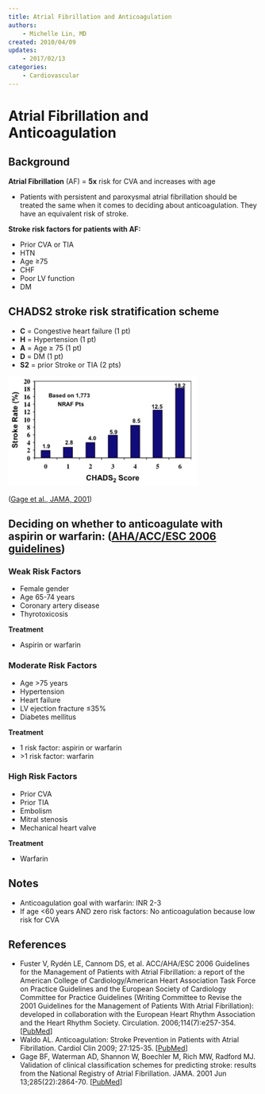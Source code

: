 ```yaml
---
title: Atrial Fibrillation and Anticoagulation
authors:
    - Michelle Lin, MD
created: 2010/04/09
updates:
    - 2017/02/13
categories:
    - Cardiovascular
---
```


# Atrial Fibrillation and Anticoagulation

## Background

**Atrial Fibrillation** (AF) = **5x** risk for CVA and increases with age 

- Patients with persistent and paroxysmal atrial fibrillation should be treated the same when it comes to deciding about anticoagulation. They have an equivalent risk of stroke.

**Stroke risk factors for patients with AF:**

- Prior CVA or TIA
- HTN
- Age &ge;75
- CHF
- Poor LV function
- DM

## CHADS2 stroke risk stratification scheme 

- **C** = Congestive heart failure (1 pt)
- **H** = Hypertension (1 pt)
- **A** = Age &ge; 75 (1 pt)
- **D** = DM (1 pt)
- **S2** = prior Stroke or TIA (2 pts)

![Bar chart showing stroke rate as CHADS2 score increases](image-1.png)

([Gage et al., JAMA, 2001](https://www.ncbi.nlm.nih.gov/pubmed/?term=11401607))

## Deciding on whether to anticoagulate with aspirin or warfarin: ([AHA/ACC/ESC 2006 guidelines](http://circ.ahajournals.org/content/114/7/e257.full))

### Weak Risk Factors

- Female gender    
- Age 65-74 years        
- Coronary artery disease               
- Thyrotoxicosis

**Treatment**

- <span class="drug">Aspirin</span> or <span class="drug">warfarin</span>

### Moderate Risk Factors

- Age >75 years          
- Hypertension                     
- Heart failure           
- LV ejection fracture &le;35%              
- Diabetes mellitus 

**Treatment**

- 1 risk factor: <span class="drug">aspirin</span> or <span class="drug">warfarin</span>
- &gt;1 risk factor: <span class="drug">warfarin</span>

### High Risk Factors

- Prior CVA        
- Prior TIA         
- Embolism          
- Mitral stenosis   
- Mechanical heart valve

**Treatment**

- <span class="drug">Warfarin</span>

## Notes

- Anticoagulation goal with <span class="drug">warfarin</span>: INR 2-3
- If age &lt;60 years AND zero risk factors: No anticoagulation because low risk for CVA 

## References

- Fuster V, Rydén LE, Cannom DS, et al. ACC/AHA/ESC 2006 Guidelines for the Management of Patients with Atrial Fibrillation: a report of the American College of Cardiology/American Heart Association Task Force on Practice Guidelines and the European Society of Cardiology Committee for Practice Guidelines (Writing Committee to Revise the 2001 Guidelines for the Management of Patients With Atrial Fibrillation): developed in collaboration with the European Heart Rhythm Association and the Heart Rhythm Society. Circulation. 2006;114(7):e257-354. [[PubMed](https://www.ncbi.nlm.nih.gov/pubmed/16908781)]
- Waldo AL. Anticoagulation: Stroke Prevention in Patients with Atrial Fibrillation. Cardiol Clin 2009; 27:125-35. [[PubMed](https://www.ncbi.nlm.nih.gov/pubmed/?term=19111769)]
- Gage BF, Waterman AD, Shannon W, Boechler M, Rich MW, Radford MJ. Validation of clinical classification schemes for predicting stroke: results from the National Registry of Atrial Fibrillation. JAMA. 2001 Jun 13;285(22):2864-70. [[PubMed](https://www.ncbi.nlm.nih.gov/pubmed/?term=11401607)]
